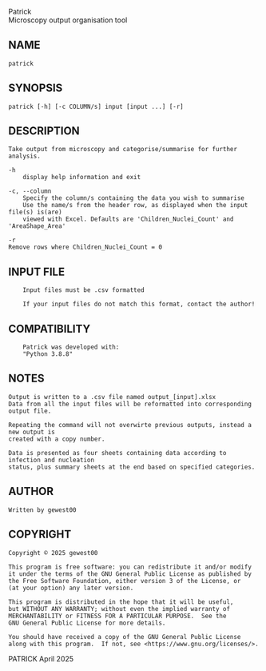 Patrick				
Microscopy output organisation tool

## NAME
    patrick


## SYNOPSIS
    patrick [-h] [-c COLUMN/s] input [input ...] [-r]


## DESCRIPTION
    Take output from microscopy and categorise/summarise for further analysis.

    -h
        display help information and exit

    -c, --column
        Specify the column/s containing the data you wish to summarise
        Use the name/s from the header row, as displayed when the input file(s) is(are)
        viewed with Excel. Defaults are 'Children_Nuclei_Count' and 'AreaShape_Area'
	
    -r
	Remove rows where Children_Nuclei_Count = 0


## INPUT FILE

        Input files must be .csv formatted

        If your input files do not match this format, contact the author!


## COMPATIBILITY
        Patrick was developed with:
        "Python 3.8.8"


## NOTES
    Output is written to a .csv file named output_[input].xlsx
    Data from all the input files will be reformatted into corresponding output file.

    Repeating the command will not overwirte previous outputs, instead a new output is 
    created with a copy number.

    Data is presented as four sheets containing data according to infection and nucleation
    status, plus summary sheets at the end based on specified categories.


## AUTHOR
    Written by gewest00


## COPYRIGHT
    Copyright © 2025 gewest00
	
    This program is free software: you can redistribute it and/or modify
    it under the terms of the GNU General Public License as published by
    the Free Software Foundation, either version 3 of the License, or
    (at your option) any later version.

    This program is distributed in the hope that it will be useful,
    but WITHOUT ANY WARRANTY; without even the implied warranty of
    MERCHANTABILITY or FITNESS FOR A PARTICULAR PURPOSE.  See the
    GNU General Public License for more details.

    You should have received a copy of the GNU General Public License
    along with this program.  If not, see <https://www.gnu.org/licenses/>.


PATRICK				April 2025
